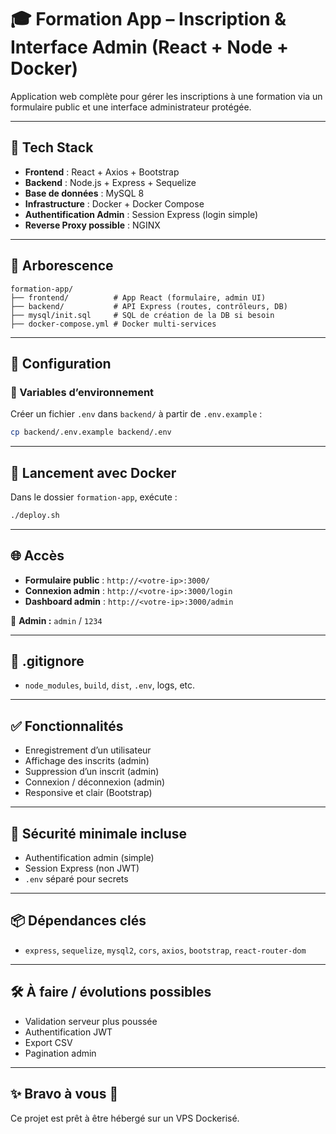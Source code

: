 # 🎓 Formation App – Inscription & Interface Admin (React + Node + Docker)

Application web complète pour gérer les inscriptions à une formation via un formulaire public et une interface administrateur protégée.

---

## 🚀 Tech Stack

- **Frontend** : React + Axios + Bootstrap
- **Backend** : Node.js + Express + Sequelize
- **Base de données** : MySQL 8
- **Infrastructure** : Docker + Docker Compose
- **Authentification Admin** : Session Express (login simple)
- **Reverse Proxy possible** : NGINX

---

## 📁 Arborescence

```
formation-app/
├── frontend/          # App React (formulaire, admin UI)
├── backend/           # API Express (routes, contrôleurs, DB)
├── mysql/init.sql     # SQL de création de la DB si besoin
├── docker-compose.yml # Docker multi-services
```

---

## 🔧 Configuration

### 🔐 Variables d’environnement

Créer un fichier `.env` dans `backend/` à partir de `.env.example` :

```bash
cp backend/.env.example backend/.env
```

---

## 🐳 Lancement avec Docker

Dans le dossier `formation-app`, exécute :

```bash
./deploy.sh
```

---

## 🌐 Accès

- **Formulaire public** : `http://<votre-ip>:3000/`
- **Connexion admin**  : `http://<votre-ip>:3000/login`
- **Dashboard admin**  : `http://<votre-ip>:3000/admin`

🧪 **Admin :** `admin` / `1234`

---

## 🧼 .gitignore

- `node_modules`, `build`, `dist`, `.env`, logs, etc.

---

## ✅ Fonctionnalités

- Enregistrement d’un utilisateur
- Affichage des inscrits (admin)
- Suppression d’un inscrit (admin)
- Connexion / déconnexion (admin)
- Responsive et clair (Bootstrap)

---

## 🔐 Sécurité minimale incluse

- Authentification admin (simple)
- Session Express (non JWT)
- `.env` séparé pour secrets

---

## 📦 Dépendances clés

- `express`, `sequelize`, `mysql2`, `cors`, `axios`, `bootstrap`, `react-router-dom`

---

## 🛠️ À faire / évolutions possibles

- Validation serveur plus poussée
- Authentification JWT
- Export CSV
- Pagination admin

---

## ✨ Bravo à vous 👏

Ce projet est prêt à être hébergé sur un VPS Dockerisé.
